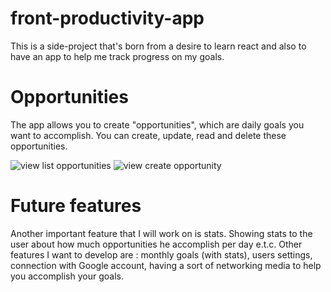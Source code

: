 # front-productivity-app

This is a side-project that's born from a desire to learn react and also to have an app to help me track progress on my goals.


# Opportunities 

The app allows you to create "opportunities", which are daily goals you want to accomplish.
You can create, update, read and delete these opportunities. 

![view list opportunities](https://user-images.githubusercontent.com/22592788/196266185-b878602e-6bd8-4434-9c3d-8156b979719d.PNG)
![view create opportunity](https://user-images.githubusercontent.com/22592788/196266296-5ad73ac2-d56f-4889-9c00-5e446ebaeb00.PNG)


# Future features

Another important feature that I will work on is stats. Showing stats to the user about how much opportunities he accomplish per day e.t.c.
Other features I want to develop are : monthly goals (with stats), users settings, connection with Google account, having a sort of networking media to help you accomplish your goals. 

